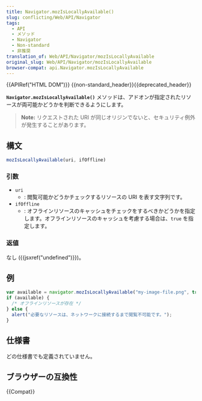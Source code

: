 ```yaml
---
title: Navigator.mozIsLocallyAvailable()
slug: conflicting/Web/API/Navigator
tags:
  - API
  - メソッド
  - Navigator
  - Non-standard
  - 非推奨
translation_of: Web/API/Navigator/mozIsLocallyAvailable
original_slug: Web/API/Navigator/mozIsLocallyAvailable
browser-compat: api.Navigator.mozIsLocallyAvailable
---
```


{{APIRef("HTML DOM")}} {{non-standard_header}}{{deprecated_header}}

**`Navigator.mozIsLocallyAvailable()`** メソッドは、アドオンが指定されたリソースが両可能かどうかを判断できるようにします。

> **Note:** リクエストされた URI が同じオリジンでないと、セキュリティ例外が発生することがあります。

## 構文

```js
mozIsLocallyAvailable(uri, ifOffline)
```

### 引数

- `uri`
  - : 閲覧可能かどうかチェックするリソースの URI を表す文字列です。
- `ifOffline`
  - : オフラインリソースのキャッシュをチェックをするべきかどうかを指定します。オフラインリソースのキャッシュを考慮する場合は、`true` を指定します。

### 返値

なし ({{jsxref("undefined")}})。

## 例

```js
var available = navigator.mozIsLocallyAvailable("my-image-file.png", true);
if (available) {
  /* オフラインリソースが存在 */
} else {
  alert("必要なリソースは、ネットワークに接続するまで閲覧不可能です。");
}
```

## 仕様書

どの仕様書でも定義されていません。

## ブラウザーの互換性

{{Compat}}
